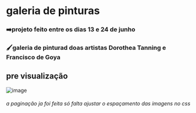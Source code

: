 
# galeria de pinturas 
### ➡️projeto feito entre os dias 13 e 24 de junho 

### 🖌️galeria de pinturad doas artistas Dorothea Tanning e Francisco de Goya

## pre visualização


![image](https://github.com/luckivnc/galeria/assets/162721478/5f6c71e2-40cf-45c9-9054-3794ff2d4b43)

###### a paginação ja foi feita só falta ajustar o espaçamento das imagens no css



